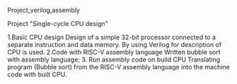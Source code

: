 Project_verilog,assembly

Project "Single-cycle CPU design"

1.Basic CPU design
  Design of  a simple 32-bit processor connected to a separate instruction and data memory. By using Verilog for description of CPU is used.
2.Code with RISC-V assembly language
  Written bubble sort with assembly language;
3. Run assembly code on build CPU
  Translating program (Bubble sort) from the RISC-V assembly language into the machine code with built CPU.

